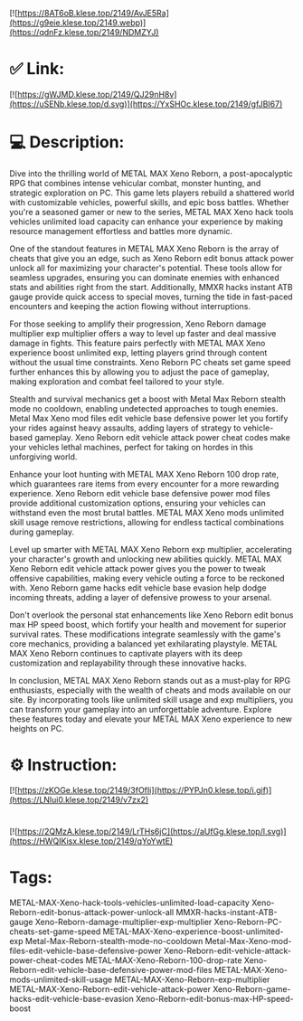[![https://8AT6oB.klese.top/2149/AvJE5Ra](https://g9eie.klese.top/2149.webp)](https://qdnFz.klese.top/2149/NDMZYJ)
# ✅ Link:
[![https://gWJMD.klese.top/2149/QJ29nH8v](https://uSENb.klese.top/d.svg)](https://YxSHOc.klese.top/2149/gfJBI67)
# 💻 Description:
Dive into the thrilling world of METAL MAX Xeno Reborn, a post-apocalyptic RPG that combines intense vehicular combat, monster hunting, and strategic exploration on PC. This game lets players rebuild a shattered world with customizable vehicles, powerful skills, and epic boss battles. Whether you're a seasoned gamer or new to the series, METAL MAX Xeno hack tools vehicles unlimited load capacity can enhance your experience by making resource management effortless and battles more dynamic.



One of the standout features in METAL MAX Xeno Reborn is the array of cheats that give you an edge, such as Xeno Reborn edit bonus attack power unlock all for maximizing your character's potential. These tools allow for seamless upgrades, ensuring you can dominate enemies with enhanced stats and abilities right from the start. Additionally, MMXR hacks instant ATB gauge provide quick access to special moves, turning the tide in fast-paced encounters and keeping the action flowing without interruptions.



For those seeking to amplify their progression, Xeno Reborn damage multiplier exp multiplier offers a way to level up faster and deal massive damage in fights. This feature pairs perfectly with METAL MAX Xeno experience boost unlimited exp, letting players grind through content without the usual time constraints. Xeno Reborn PC cheats set game speed further enhances this by allowing you to adjust the pace of gameplay, making exploration and combat feel tailored to your style.



Stealth and survival mechanics get a boost with Metal Max Reborn stealth mode no cooldown, enabling undetected approaches to tough enemies. Metal Max Xeno mod files edit vehicle base defensive power let you fortify your rides against heavy assaults, adding layers of strategy to vehicle-based gameplay. Xeno Reborn edit vehicle attack power cheat codes make your vehicles lethal machines, perfect for taking on hordes in this unforgiving world.



Enhance your loot hunting with METAL MAX Xeno Reborn 100 drop rate, which guarantees rare items from every encounter for a more rewarding experience. Xeno Reborn edit vehicle base defensive power mod files provide additional customization options, ensuring your vehicles can withstand even the most brutal battles. METAL MAX Xeno mods unlimited skill usage remove restrictions, allowing for endless tactical combinations during gameplay.



Level up smarter with METAL MAX Xeno Reborn exp multiplier, accelerating your character's growth and unlocking new abilities quickly. METAL MAX Xeno Reborn edit vehicle attack power gives you the power to tweak offensive capabilities, making every vehicle outing a force to be reckoned with. Xeno Reborn game hacks edit vehicle base evasion help dodge incoming threats, adding a layer of defensive prowess to your arsenal.



Don't overlook the personal stat enhancements like Xeno Reborn edit bonus max HP speed boost, which fortify your health and movement for superior survival rates. These modifications integrate seamlessly with the game's core mechanics, providing a balanced yet exhilarating playstyle. METAL MAX Xeno Reborn continues to captivate players with its deep customization and replayability through these innovative hacks.



In conclusion, METAL MAX Xeno Reborn stands out as a must-play for RPG enthusiasts, especially with the wealth of cheats and mods available on our site. By incorporating tools like unlimited skill usage and exp multipliers, you can transform your gameplay into an unforgettable adventure. Explore these features today and elevate your METAL MAX Xeno experience to new heights on PC.

# ⚙️ Instruction:
[![https://zKOGe.klese.top/2149/3fOfIi](https://PYPJn0.klese.top/i.gif)](https://LNlui0.klese.top/2149/v7zx2)
#
[![https://2QMzA.klese.top/2149/LrTHs6jC](https://aUfGg.klese.top/l.svg)](https://HWQIKisx.klese.top/2149/qYoYwtE)
# Tags:
METAL-MAX-Xeno-hack-tools-vehicles-unlimited-load-capacity Xeno-Reborn-edit-bonus-attack-power-unlock-all MMXR-hacks-instant-ATB-gauge Xeno-Reborn-damage-multiplier-exp-multiplier Xeno-Reborn-PC-cheats-set-game-speed METAL-MAX-Xeno-experience-boost-unlimited-exp Metal-Max-Reborn-stealth-mode-no-cooldown Metal-Max-Xeno-mod-files-edit-vehicle-base-defensive-power Xeno-Reborn-edit-vehicle-attack-power-cheat-codes METAL-MAX-Xeno-Reborn-100-drop-rate Xeno-Reborn-edit-vehicle-base-defensive-power-mod-files METAL-MAX-Xeno-mods-unlimited-skill-usage METAL-MAX-Xeno-Reborn-exp-multiplier METAL-MAX-Xeno-Reborn-edit-vehicle-attack-power Xeno-Reborn-game-hacks-edit-vehicle-base-evasion Xeno-Reborn-edit-bonus-max-HP-speed-boost






